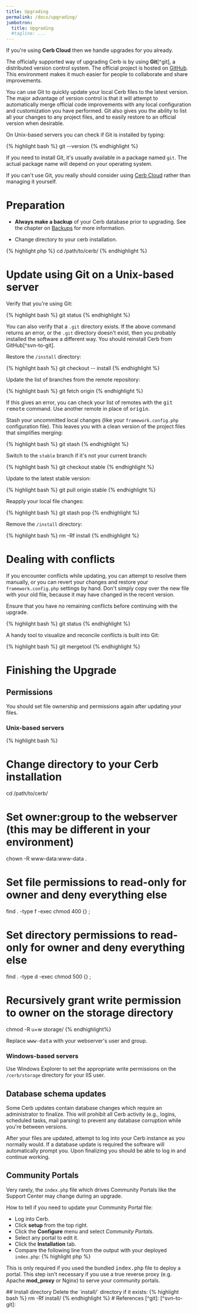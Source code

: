 ```yaml
---
title: Upgrading
permalink: /docs/upgrading/
jumbotron:
  title: Upgrading
  #tagline: ...
---
```


<div class="cerb-box note">
	<p>If you're using <b>Cerb Cloud</b> then we handle upgrades for you already.</p>
</div>

The officially supported way of upgrading Cerb is by using **Git**[^git], a distributed version control system.  The official project is hosted on [GitHub](http://github.com/wgm/cerb). This environment makes it much easier for people to collaborate and share improvements.

You can use Git to quickly update your local Cerb files to the latest version. The major advantage of version control is that it will attempt to automatically merge official code improvements with any local configuration and customization you have performed. Git also gives you the ability to list all your changes to any project files, and to easily restore to an official version when desirable.

On Unix-based servers you can check if Git is installed by typing:

{% highlight bash %}
git --version
{% endhighlight %}

If you need to install Git, it's usually available in a package named `git`. The actual package name will depend on your operating system.

If you can't use Git, you really should consider using [Cerb Cloud](/cloud) rather than managing it yourself.

# Preparation

- **Always make a backup** of your Cerb database prior to upgrading.  See the chapter on [Backups](/docs/backups/) for more information.

- Change directory to your cerb installation.

{% highlight php %}
cd /path/to/cerb/
{% endhighlight %}

# Update using Git on a Unix-based server

Verify that you're using Git:

{% highlight bash %}
git status
{% endhighlight %}

You can also verify that a `.git` directory exists. If the above command returns an error, or the `.git` directory doesn't exist, then you probably installed the software a different way.  You should reinstall Cerb from GitHub[^svn-to-git].

Restore the `/install` directory:

{% highlight bash %}
git checkout -- install
{% endhighlight %}

Update the list of branches from the remote repository:

{% highlight bash %}
git fetch origin
{% endhighlight %}

<div class="cerb-box note">
	<p>
		If this gives an error, you can check your list of remotes with the <tt>git remote</tt> command. Use another remote in place of <tt>origin</tt>.
	</p>
</div>

Stash your uncommitted local changes (like your `framework.config.php` configuration file).  This leaves you with a clean version of the project files that simplifies merging:

{% highlight bash %}
git stash
{% endhighlight %}

Switch to the `stable` branch if it's not your current branch:

{% highlight bash %}
git checkout stable
{% endhighlight %}

Update to the latest stable version:

{% highlight bash %}
git pull origin stable
{% endhighlight %}
    
Reapply your local file changes:

{% highlight bash %}
git stash pop
{% endhighlight %}

Remove the `/install` directory:

{% highlight bash %}
rm -Rf install
{% endhighlight %}

# Dealing with conflicts

If you encounter conflicts while updating, you can attempt to resolve them manually, or you can revert your changes and restore your `framework.config.php` settings by hand. Don't simply copy over the new file with your old file, because it may have changed in the recent version.

Ensure that you have no remaining conflicts before continuing with the upgrade.

{% highlight bash %}
git status
{% endhighlight %}

A handy tool to visualize and reconcile conflicts is built into Git:

{% highlight bash %}
git mergetool
{% endhighlight %}

# Finishing the Upgrade

## Permissions

You should set file ownership and permissions again after updating your files.

### Unix-based servers

{% highlight bash %}
# Change directory to your Cerb installation
cd /path/to/cerb/

# Set owner:group to the webserver (this may be different in your environment)
chown -R www-data:www-data .

# Set file permissions to read-only for owner and deny everything else
find . -type f -exec chmod 400 {} \;

# Set directory permissions to read-only for owner and deny everything else
find . -type d -exec chmod 500 {} \;

# Recursively grant write permission to owner on the storage directory
chmod -R u+w storage/
{% endhighlight%}

<div class="cerb-box note">
	<p>
		Replace <tt>www-data</tt> with your webserver's user and group.
	</p>
</div>

### Windows-based servers

Use Windows Explorer to set the appropriate write permissions on the `/cerb/storage` directory for your IIS user.

## Database schema updates

Some Cerb updates contain database changes which require an administrator to finalize. This will prohibit all Cerb activity (e.g., logins, scheduled tasks, mail parsing) to prevent any database corruption while you're between versions.

After your files are updated, attempt to log into your Cerb instance as you normally would. If a database update is required the software will automatically prompt you. Upon finalizing you should be able to log in and continue working.

## Community Portals

Very rarely, the `index.php` file which drives Community Portals like the Support Center may change during an upgrade.

How to tell if you need to update your Community Portal file:

- Log into Cerb.
- Click **setup** from the top right.
- Click the **Configure** menu and select *Community Portals*.
- Select any portal to edit it.
- Click the **Installation** tab.
- Compare the following line from the output with your deployed `index.php`:
{% highlight php %}
<?php
//...
define('SCRIPT_LAST_MODIFY', 1234567890); // last change
{% endhighlight %}

- If the number is different you should replace the `index.php` file for your community portal with the new version from Cerb.

<div class="cerb-box note">
	<p>
		This is only required if you used the bundled <tt>index.php</tt> file to deploy a portal. This step isn't necessary if you use a true reverse proxy (e.g. Apache <b>mod_proxy</b> or Nginx) to serve your community portals.
	</p>
</div>

## Install directory

Delete the `install/` directory if it exists:

{% highlight bash %}
rm -Rf install/
{% endhighlight %}

# References

[^git]: <http://en.wikipedia.org/wiki/Git_(software)>
[^svn-to-git]: <http://cerbweb.com/support/kb/article/71-Switching_a_Cerb5_installation_from_Subversion_to_Git>
